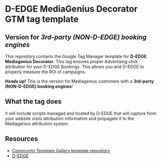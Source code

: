 # D-EDGE MediaGenius Decorator GTM tag template
## Version for *3rd-party (NON-D-EDGE) booking engines*

This repository contains the Google Tag Manager template for **D-EDGE Mediagenius Decorator**.
This tag ensures proper Advertising click attribution for your D-EDGE Bookings. This allows you and D-EDGE to properly
measure the ROI of campaigns.

**Heads up!** This is the version for Mediagenius customers with a **3rd-party (NON-D-EDGE) booking engines**! 

## What the tag does

It will include scripts managed and hosted by D-EDGE that will capture from your website visits attribution information 
and propagate it to the Mediagenius attribution system.

## Resources

- [Community Template Gallery template repository](https://support.google.com/tagmanager/answer/9454109)
- [D-EDGE](https://www.d-edge.com/)



